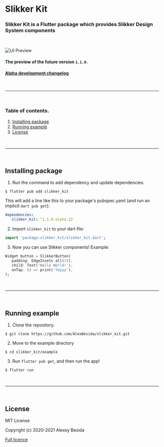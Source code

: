 # **Slikker Kit**
### Slikker Kit is a Flutter package which provides Slikker Design System components

<br>

![UI Preview](./res/Preview1.png)
#### The preview of the future version `1.1.0`.
#### [Alpha development changelog](1.1.0-alpha-CHANGELOG.md)

<br>

___

<br>

### Table of contents.
1. [Installing package](#installing-package)
2. [Running example](#running-example)
3. [License](#license)

<br>

___

<br>

## Installing package

1. Run the command to add dependency and update dependencies:
```shell
$ flutter pub add slikker_kit
```
This will add a line like this to your package's pubspec.yaml (and run an implicit `dart pub get`): 
```yaml
dependencies:
   slikker_kit: ^1.1.0-alpha.22
```

2. Import `slikker_kit` to your dart file:
```dart
import 'package:slikker_kit/slikker_kit.dart';
```
3. Now you can use Slikker components! Example:

```dart
Widget button = SlikkerButton(
   padding: EdgeInsets.all(15),
   child: Text('Hello World!'),
   onTap: () => print('Yayyy'),
);
```

<br>

___


<br>

## Running example

1. Clone the repository.
```shell
$ git clone https://github.com/AlexBesida/slikker_kit.git
```

2. Move to the example directory
```shell
$ cd slikker_kit/example
```

3. Run `flutter pub get`, and then run the app!
```shell
$ flutter run
```

<br>

___

<br>

## License
MIT License

Copyright (c) 2020-2021 Alexey Besida

[Full licence](LICENSE.md)